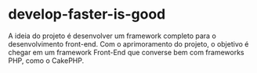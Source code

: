 # develop-faster-is-good
A ideia do projeto é desenvolver um framework completo para o desenvolvimento front-end. Com o aprimoramento do projeto, o objetivo é chegar em um framework Front-End que converse bem com frameworks PHP, como o CakePHP.
